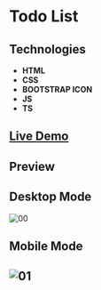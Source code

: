 # Todo List

## Technologies

- **HTML**
- **CSS**
- **BOOTSTRAP ICON**
- **JS**
- **TS**

## [Live Demo](https://rzvkoli.github.io/Todolist/)

## Preview
## Desktop Mode
![00](https://user-images.githubusercontent.com/100797809/208849357-59731a9c-ad1f-4722-9e8e-d93221b8687b.png)
## Mobile Mode
![01](https://user-images.githubusercontent.com/100797809/208848834-c1095034-4bc8-4abb-ade5-8a3c4351402b.jpg)
---

